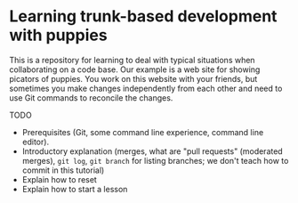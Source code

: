 # Learning trunk-based development with puppies

This is a repository for learning to deal with typical situations when
collaborating on a code base. Our example is a web site for showing
picators of puppies. You work on this website with your friends, but
sometimes you make changes independently from each other and need to use
Git commands to reconcile the changes.


TODO

- Prerequisites (Git, some command line experience, command line editor).
- Introductory explanation (merges, what are "pull requests" (moderated
	merges), `git log`, `git branch` for listing branches; we don't teach
	how to commit in this tutorial)
- Explain how to reset
- Explain how to start a lesson
